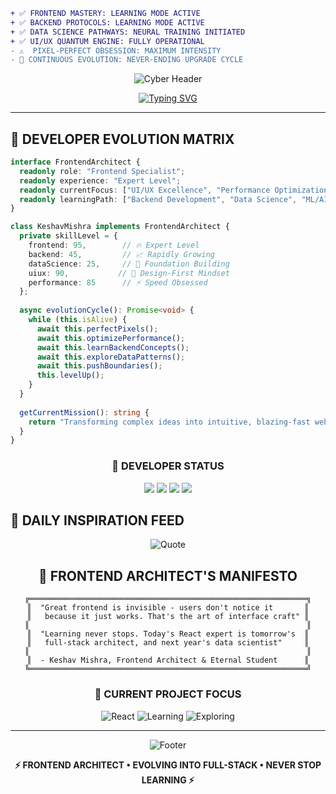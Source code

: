 ```diff
+ ✅ FRONTEND MASTERY: LEARNING MODE ACTIVE
+ ✅ BACKEND PROTOCOLS: LEARNING MODE ACTIVE
+ ✅ DATA SCIENCE PATHWAYS: NEURAL TRAINING INITIATED  
+ ✅ UI/UX QUANTUM ENGINE: FULLY OPERATIONAL
- ⚠️  PIXEL-PERFECT OBSESSION: MAXIMUM INTENSITY
- 🔄 CONTINUOUS EVOLUTION: NEVER-ENDING UPGRADE CYCLE
```

<div align="center">

![Cyber Header](https://capsule-render.vercel.app/api?type=waving&color=gradient&customColorList=6,11,20&height=200&section=header&text=KESHAV%20MISHRA&fontSize=50&fontColor=00ff41&animation=twinkling&fontAlignY=35&desc=⚡%20FRONTEND%20ARCHITECT%20•%20FULLSTACK%20APPRENTICE%20•%20DATA%20SCIENCE%20EXPLORER%20⚡&descAlignY=55&descSize=12)

[![Typing SVG](https://readme-typing-svg.herokuapp.com?font=Orbitron&weight=700&size=28&duration=3000&pause=1000&color=00FF41&background=000000&center=true&vCenter=true&width=1000&height=80&lines=%F0%9F%8E%A8+CRAFTING+PIXEL-PERFECT+EXPERIENCES...;%E2%9A%A1+MASTERING+REACT+%26+NEXT.JS+ECOSYSTEMS;%F0%9F%94%84+LEARNING+BACKEND+ARCHITECTURES;%F0%9F%93%8A+EXPLORING+DATA+SCIENCE+FRONTIERS;%F0%9F%9A%80+BUILDING+THE+FUTURE+OF+WEB)](https://git.io/typing-svg)

</div>

---

## 🧬 **DEVELOPER EVOLUTION MATRIX**

```typescript
interface FrontendArchitect {
  readonly role: "Frontend Specialist";
  readonly experience: "Expert Level";
  readonly currentFocus: ["UI/UX Excellence", "Performance Optimization"];
  readonly learningPath: ["Backend Development", "Data Science", "ML/AI"];
}

class KeshavMishra implements FrontendArchitect {
  private skillLevel = {
    frontend: 95,        // 🔥 Expert Level
    backend: 45,         // 📈 Rapidly Growing
    dataScience: 25,     // 🌱 Foundation Building
    uiux: 90,           // 🎨 Design-First Mindset
    performance: 85      // ⚡ Speed Obsessed
  };
  
  async evolutionCycle(): Promise<void> {
    while (this.isAlive) {
      await this.perfectPixels();
      await this.optimizePerformance();
      await this.learnBackendConcepts();
      await this.exploreDataPatterns();
      await this.pushBoundaries();
      this.levelUp();
    }
  }
  
  getCurrentMission(): string {
    return "Transforming complex ideas into intuitive, blazing-fast web experiences";
  }
}
```

<div align="center">

### 🎯 **DEVELOPER STATUS**
[![](https://img.shields.io/badge/FRONTEND-EXPERT_LEVEL-00ff41?style=for-the-badge&logo=react&logoColor=white)](#)
[![](https://img.shields.io/badge/BACKEND-LEARNING_MODE-ffa500?style=for-the-badge&logo=node.js&logoColor=white)](#)
[![](https://img.shields.io/badge/DATA_SCIENCE-EXPLORER-4ecdc4?style=for-the-badge&logo=python&logoColor=white)](#)
[![](https://img.shields.io/badge/AVAILABILITY-READY_TO_BUILD-ff6b6b?style=for-the-badge&logo=statuspage&logoColor=white)](#)

</div>


## 🌟 **DAILY INSPIRATION FEED**

<div align="center">

![Quote](https://quotes-github-readme.vercel.app/api?type=horizontal&theme=dark&quote=The%20best%20user%20experience%20is%20invisible%20-%20it%20just%20works&author=Frontend%20Philosophy)

</div>

<div align="center">

## 💫 **FRONTEND ARCHITECT'S MANIFESTO**

```
╔══════════════════════════════════════════════════════════════╗
║  "Great frontend is invisible - users don't notice it       ║
║   because it just works. That's the art of interface craft" ║
║                                                              ║
║  "Learning never stops. Today's React expert is tomorrow's  ║
║   full-stack architect, and next year's data scientist"     ║
║                                                              ║
║  - Keshav Mishra, Frontend Architect & Eternal Student      ║
╚══════════════════════════════════════════════════════════════╝
```

### 🚀 **CURRENT PROJECT FOCUS**
![React](https://img.shields.io/badge/BUILDING-NEXT.JS_APPS-61DAFB?style=for-the-badge&logo=react&logoColor=black)
![Learning](https://img.shields.io/badge/LEARNING-BACKEND_APIS-339933?style=for-the-badge&logo=node.js&logoColor=white)
![Exploring](https://img.shields.io/badge/EXPLORING-DATA_PATTERNS-3776AB?style=for-the-badge&logo=python&logoColor=white)

</div>

---

<div align="center">

![Footer](https://capsule-render.vercel.app/api?type=waving&color=gradient&customColorList=6,11,20&height=100&section=footer)

**⚡ FRONTEND ARCHITECT • EVOLVING INTO FULL-STACK • NEVER STOP LEARNING ⚡**

</div>
